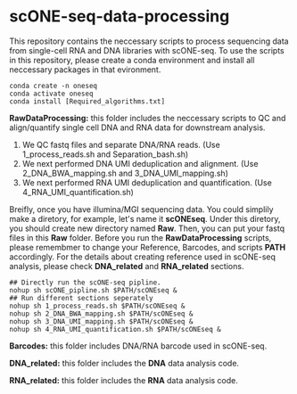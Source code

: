 # scONE-seq-data-processing
This repository contains the neccessary scripts to process sequencing data from single-cell RNA and DNA libraries with scONE-seq. To use the scripts in this repository, please create a conda environment and install all neccessary packages in that evironment. 

```
conda create -n oneseq
conda activate oneseq
conda install [Required_algorithms.txt]
```

**RawDataProcessing:** this folder includes the neccessary scripts to QC and align/quantify single cell DNA and RNA data for downstream analysis.
1. We QC fastq files and separate DNA/RNA reads. (Use 1_process_reads.sh and Separation_bash.sh)
2. We next performed DNA UMI deduplication and alignment. (Use 2_DNA_BWA_mapping.sh and 3_DNA_UMI_mapping.sh)
3. We next performed RNA UMI deduplication and quantification. (Use 4_RNA_UMI_quantification.sh)

Breifly, once you have illumina/MGI sequencing data. You could simplily make a diretory, for example, let's name it **scONEseq**. Under this diretory, you should create new directory named **Raw**. Then, you can put your fastq files in this **Raw** folder. Before you run the **RawDataProcessing** scripts, please remembmer to change your Reference, Barcodes, and scripts **PATH** accordingly. For the details about creating reference used in scONE-seq analysis, please check **DNA_related** and **RNA_related** sections.

```
## Directly run the scONE-seq pipline.
nohup sh scONE_pipline.sh $PATH/scONEseq &
## Run different sections seperately
nohup sh 1_process_reads.sh $PATH/scONEseq &
nohup sh 2_DNA_BWA_mapping.sh $PATH/scONEseq &
nohup sh 3_DNA_UMI_mapping.sh $PATH/scONEseq &
nohup sh 4_RNA_UMI_quantification.sh $PATH/scONEseq &
```

**Barcodes:** this folder includes DNA/RNA barcode used in scONE-seq.

**DNA_related:** this folder includes the **DNA** data analysis code.

**RNA_related:** this folder includes the **RNA** data analysis code.
